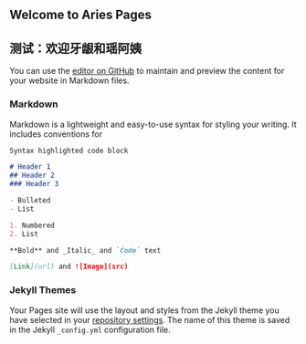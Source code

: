 ## Welcome to Aries Pages

## 测试：欢迎牙龈和瑶阿姨

You can use the [editor on GitHub](https://github.com/AriesZv/1669.github.io/edit/gh-pages/index.md) to maintain and preview the content for your website in Markdown files.

### Markdown

Markdown is a lightweight and easy-to-use syntax for styling your writing. It includes conventions for

```markdown
Syntax highlighted code block

# Header 1
## Header 2
### Header 3

- Bulleted
- List

1. Numbered
2. List

**Bold** and _Italic_ and `Code` text

[Link](url) and ![Image](src)
```

### Jekyll Themes

Your Pages site will use the layout and styles from the Jekyll theme you have selected in your [repository settings](https://github.com/AriesZv/1669.github.io/settings/pages). The name of this theme is saved in the Jekyll `_config.yml` configuration file.

